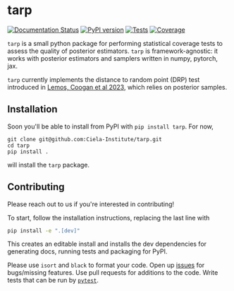 # tarp

[![Documentation Status](https://readthedocs.org/projects/tarp/badge/?version=latest)](https://tarp.readthedocs.io/en/latest/?badge=latest)
[![PyPI version](https://badge.fury.io/py/tarp.svg)](https://badge.fury.io/py/tarp)
[![Tests](https://github.com/Ciela-Institute/tarp/actions/workflows/python-app.yml/badge.svg?branch=main)](https://github.com/Ciela-Institute/tarp/actions)
[![Coverage](https://img.shields.io/codecov/c/github/Ciela-Institute/tarp)](https://app.codecov.io/gh/Ciela-Institute/tarp)

`tarp` is a small python package for performing statistical coverage tests to assess
the quality of posterior estimators. `tarp` is framework-agnostic: it works with
posterior estimators and samplers written in numpy, pytorch, jax.

`tarp` currently implements the distance to random point (DRP) test introduced
in [Lemos, Coogan et al 2023](https://arxiv.org/abs/2302.03026), which relies on
posterior samples.

<!-- An upcoming release will implement the highest posterior density region test (HPDR; see [Hermans, Delaunoy et al 2022](https://arxiv.org/abs/2110.06581) or [Cole et al 2022](https://arxiv.org/abs/2111.08030)), which requires a posterior density estimator. -->

## Installation

Soon you'll be able to install from PyPI with `pip install tarp`. For now,
```
git clone git@github.com:Ciela-Institute/tarp.git
cd tarp
pip install .
```
will install the `tarp` package.

## Contributing

Please reach out to us if you're interested in contributing!

To start, follow the installation instructions, replacing the last line with
```bash
pip install -e ".[dev]"
```
This creates an editable install and installs the dev dependencies for generating
docs, running tests and packaging for PyPI.

Please use `isort` and `black` to format your code. Open up [issues](https://github.com/Ciela-Institute/tarp/issues)
for bugs/missing features. Use pull requests for additions to the code. Write tests
that can be run by [`pytest`](https://docs.pytest.org/).
